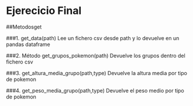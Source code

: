 # Ejerecicio Final
 
##Metodosget
 
###1. get_data(path)
Lee un fichero csv desde path y lo devuelve en un pandas dataframe
 
###2. Método get_grupos_pokemon(path)
Devuelve los grupos dentro del fichero csv

###3. get_altura_media_grupo(path,type)
Devuelve la altura media por tipo de pokemon

###4. get_peso_media_grupo(path,type)
Devuelve el peso medio por tipo de pokemon
